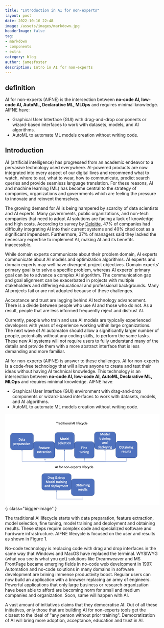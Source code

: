 ```yaml
---
title: "Introduction in AI for non-experts"
layout: post
date: 2022-10-10 22:48
image: /assets/images/markdown.jpg
headerImage: false
tag:
- markdown
- components
- extra
category: blog
author: jamesfoster
description: Intro in AI for non-experts
---
```



## definition 

AI for non-experts (AIFNE) is the intersection between __no-code AI, low-code AI, AutoML, Declarative ML, MLOps__ and requires minimal knowledge. AIFNE have:
* 	Graphical User Interface (GUI)  with drag-and-drop components or wizard-based interfaces to work with datasets, models, and AI algorithms. 
* 	AutoML to automate ML models creation without writing code.

## Introduction

AI (artificial intelligence) has progressed from an academic endeavor to a pervasive technology used everywhere. AI-powered products are now integrated into every aspect of our digital lives and recommend what to watch, where to eat, what to wear, how to communicate, predict search queries and provide seamless language translation. For these reasons, AI and machine learning (ML) has become central to the strategy of companies, organizations and governments which are feeling the pressure to innovate and reinvent themselves. 

The growing demand for AI is being hampered by scarcity of data scientists and AI experts. Many governments, public organizations, and non-tech companies that need to adopt AI solutions are facing a lack of knowledge and high costs. According to survey by [Deloitte](https://www2.deloitte.com/content/dam/Deloitte/us/Documents/deloitte-analytics/us-da-2017-deloitte-state-of-cognitive-survey.pdf#page=12), 47% of companies had difficulty integrating AI into their current systems and 40% cited cost as a significant impendent. Furthermore, 37% of managers said they lacked the necessary expertise to implement AI, making AI and its benefits inaccessible.

While domain experts communicate about their problem domain, AI experts communicate about AI models and optimization algorithms. AI experts and domain experts may well have divergent project objectives. Domain experts' primary goal is to solve a specific problem, whereas AI experts' primary goal can be to advance a complex AI algorithm. The communication gap and goal alignment can be exacerbated in projects with multiple stakeholders and differing educational and professional backgrounds. Many AI projects fail or are not adopted because of these challenges.

Acceptance and trust are lagging behind AI technology advancement. There is a divide between people who use AI and those who do not. As a result, people that are less informed frequently reject and distrust AI.

Currently, people who train and use AI models are typically experienced developers with years of experience working within large organizations. The next wave of AI automaton should allow a significantly larger number of people, potentially without any coding skills, to perform the same tasks. These new AI systems will not require users to fully understand many of the details and provide them with a more abstract interface that is less demanding and more familiar.

AI for non-experts (AIFNE) is answer to these challenges. AI for non-experts is a code-free technology that will allows anyone to create and test their ideas without having AI technical knowledge. This technology is an intersection between __no-code AI, low-code AI, AutoML,Declarative ML, MLOps__ and requires minimal knowledge. AIFNE have:
* 	Graphical User Interface (GUI) environment with drag-and-drop components or wizard-based interfaces to work with datasets, models, and AI algorithms. 
* 	AutoML to automate ML models creation without writing code.

![traditional vs new ai pipeline](/assets/images/traditional-vs-new-ai-pipeline.png){: class="bigger-image" }


The traditional AI lifecycle starts with data preparation, feature extraction, model selection, fine tuning, model training and deployment and obtaining results. These steps require complex code and specialized software and hardware infrastructure. AIFNE lifecycle is focused on the user and results as shown in Figure 1.

No-code technology is replacing code with drag and drop interfaces in the same way that Windows and MacOS have replaced the terminal. WYSIWYG (what you see is what you get) solutions like Dreamweaver and MS FrontPage became emerging fields in no-code web development in 1997. Automation and no-code solutions in many domains in software development are brining immense productivity boost. Regular users can now build an application with a browser replacing an army of engineers.  Powerful applications that only large business or research organization have been able to afford are becoming norm for small and medium companies and organization. Soon, same will happen with AI. 

A vast amount of initiatives claims that they democratise AI. Out of all these initiatives, only those that are building AI for non-experts tools get the closest to the ideal of "any person without prior training". Democratization of AI will bring more adoption, acceptance, education and trust in AI. 

